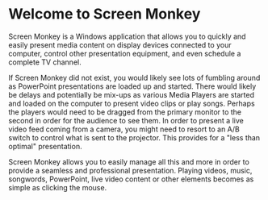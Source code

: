 Welcome to Screen Monkey
========================

Screen Monkey is a Windows application that allows you to quickly and easily present media content on display devices connected to your computer, control other presentation equipment, and even schedule a complete TV channel.

If Screen Monkey did not exist, you would likely see lots of fumbling around as PowerPoint presentations are loaded up and started. There would likely be delays and potentially be mix-ups as various Media Players are started and loaded on the computer to present video clips or play songs. Perhaps the players would need to be dragged from the primary monitor to the second in order for the audience to see them. In order to present a live video feed coming from a camera, you might need to resort to an A/B switch to control what is sent to the projector. This provides for a "less than optimal" presentation.

Screen Monkey allows you to easily manage all this and more in order to provide a seamless and professional presentation. Playing videos, music, songwords, PowerPoint, live video content or other elements becomes as simple as clicking the mouse.
